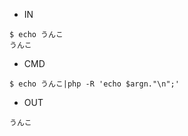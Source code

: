 - IN

```
$ echo うんこ
うんこ
```

- CMD

```
$ echo うんこ|php -R 'echo $argn."\n";'
```

- OUT

```
うんこ
```
